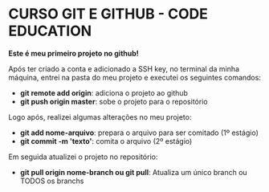 # CURSO GIT E GITHUB - CODE EDUCATION

<strong>Este é meu primeiro projeto no github!</strong>

Após ter criado a conta e adicionado a SSH key, no terminal da minha máquina, entrei na pasta do meu projeto e executei os seguintes comandos:

<ul>
  <li><strong>git remote add origin</strong>: adiciona o projeto ao github</li>
  <li><strong>git push origin master</strong>: sobe o projeto para o repositório</li>
</ul>

Logo após, realizei algumas alterações no meu projeto:

<ul>
  <li><strong>git add nome-arquivo</strong>: prepara o arquivo para ser comitado (1º estágio)</li>
  <li><strong>git commit -m 'texto'</strong>: comita o arquivo (2º estágio)</li>
</ul>

Em seguida atualizei o projeto no repositório:

<ul>
  <li><strong>git pull origin nome-branch ou git pull</strong>: Atualiza um único branch ou TODOS os branchs</li>
</ul>
